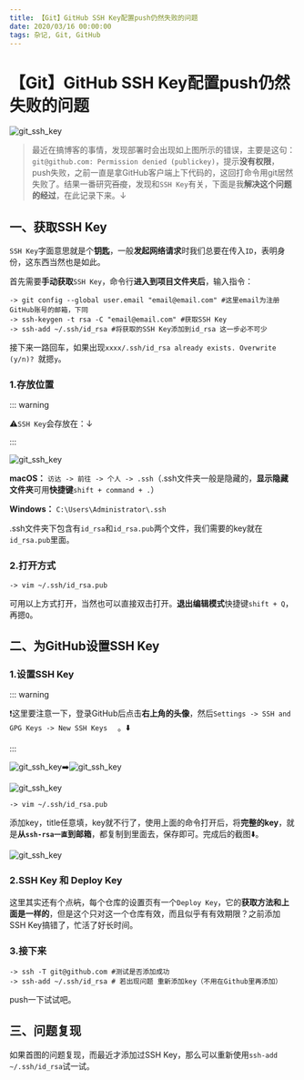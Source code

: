 ```yaml
---
title: 【Git】GitHub SSH Key配置push仍然失败的问题
date: 2020/03/16 00:00:00
tags: 杂记, Git, GitHub
---
```


# 【Git】GitHub SSH Key配置push仍然失败的问题
<ClientOnly>
  <display-bar :displayData="$frontmatter"></display-bar>
</ClientOnly>

![git_ssh_key](/images/other/git_ssh_key_01.png)

> 最近在搞博客的事情，发现部署时会出现如上图所示的错误，主要是这句：``git@github.com: Permission denied (publickey)``，提示**没有权限**，push失败，之前一直是拿GitHub客户端上下代码的，这回打命令用git居然失败了。结果一番研究~~百度~~，发现和``SSH Key``有关，下面是我**解决这个问题的经过**，在此记录下来。↓

## 一、获取SSH Key

``SSH Key``字面意思就是个**钥匙**，一般**发起网络请求**时我们总要在传入``ID``，表明身份，这东西当然也是如此。

首先需要**手动获取**``SSH Key``，命令行**进入到项目文件夹后**，输入指令：

```shell
-> git config --global user.email "email@email.com" #这里email为注册GitHub账号的邮箱，下同
-> ssh-keygen -t rsa -C "email@email.com" #获取SSH Key
-> ssh-add ~/.ssh/id_rsa #将获取的SSH Key添加到id_rsa 这一步必不可少
```

接下来一路回车，如果出现``xxxx/.ssh/id_rsa already exists. Overwrite (y/n)? ``就摁``y``。

### 1.存放位置

::: warning

⚠️``SSH Key``会存放在：↓

:::

![git_ssh_key](/images/other/git_ssh_key_07.png)

**macOS：** ``访达 -> 前往 -> 个人 -> .ssh``（.ssh文件夹一般是隐藏的，**显示隐藏文件夹**可用**快捷键**``shift + command + .``）

**Windows：** ``C:\Users\Administrator\.ssh``

.ssh文件夹下包含有``id_rsa``和``id_rsa.pub``两个文件，我们需要的key就在``id_rsa.pub``里面。

### 2.打开方式

```shell
-> vim ~/.ssh/id_rsa.pub
```

可用以上方式打开，当然也可以直接双击打开。**退出编辑模式**快捷键``shift + Q``，再摁``Q``。

## 二、为GitHub设置SSH Key

### 1.设置SSH Key

::: warning

❗️这里要注意一下，登录GitHub后点击**右上角的头像**，然后``Settings -> SSH and GPG Keys -> New SSH Keys  `` 。⬇️

:::

![git_ssh_key](/images/other/git_ssh_key_02.png)➡️![git_ssh_key](/images/other/git_ssh_key_03.png)

![git_ssh_key](/images/other/git_ssh_key_08.png)

```shell
-> vim ~/.ssh/id_rsa.pub
```

添加key，title任意填，key就不行了，使用上面的命令打开后，将**完整的key**，就是**从``ssh-rsa一直``到邮箱**，都复制到里面去，保存即可。完成后的截图⬇️。

![git_ssh_key](/images/other/git_ssh_key_04.png)

### 2.SSH Key 和 Deploy Key

这里其实还有个点~~坑~~，每个仓库的设置页有一个``Deploy Key``，它的**获取方法和上面是一样的**，但是这个只对这一个仓库有效，而且似乎有有效期限？之前添加SSH Key搞错了，忙活了好长时间。

### 3.接下来

```shell
-> ssh -T git@github.com #测试是否添加成功
-> ssh-add ~/.ssh/id_rsa # 若出现问题 重新添加key（不用在Github里再添加）
```

push一下试试吧。

## 三、问题复现

如果首图的问题复现，而最近才添加过SSH Key，那么可以重新使用``ssh-add ~/.ssh/id_rsa``试一试。





